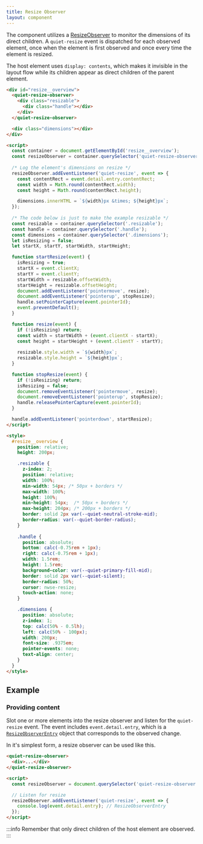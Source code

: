 ```yaml
---
title: Resize Observer
layout: component
---
```


The component utilizes a [ResizeObserver](https://developer.mozilla.org/en-US/docs/Web/API/ResizeObserver) to monitor the dimensions of its direct children. A `quiet-resize` event is dispatched for each observed element, once when the element is first observed and once every time the element is resized.

The host element uses `display: contents`, which makes it invisible in the layout flow while its children appear as direct children of the parent element.

```html {.example}
<div id="resize__overview">
  <quiet-resize-observer>
    <div class="resizable">
      <div class="handle"></div>
    </div>
  </quiet-resize-observer>

  <div class="dimensions"></div>
</div>

<script>
  const container = document.getElementById('resize__overview');
  const resizeObserver = container.querySelector('quiet-resize-observer');
  
  /* Log the element's dimensions on resize */
  resizeObserver.addEventListener('quiet-resize', event => {
    const contentRect = event.detail.entry.contentRect;
    const width = Math.round(contentRect.width);
    const height = Math.round(contentRect.height);

    dimensions.innerHTML = `${width}px &times; ${height}px`;
  });
  
  /* The code below is just to make the example resizable */
  const resizable = container.querySelector('.resizable');
  const handle = container.querySelector('.handle');
  const dimensions = container.querySelector('.dimensions');
  let isResizing = false;
  let startX, startY, startWidth, startHeight;

  function startResize(event) {
    isResizing = true;
    startX = event.clientX;
    startY = event.clientY;
    startWidth = resizable.offsetWidth;
    startHeight = resizable.offsetHeight;
    document.addEventListener('pointermove', resize);
    document.addEventListener('pointerup', stopResize);
    handle.setPointerCapture(event.pointerId);
    event.preventDefault();
  }

  function resize(event) {
    if (!isResizing) return;
    const width = startWidth + (event.clientX - startX);
    const height = startHeight + (event.clientY - startY);
    
    resizable.style.width = `${width}px`;
    resizable.style.height = `${height}px`;
  }

  function stopResize(event) {
    if (!isResizing) return;
    isResizing = false;
    document.removeEventListener('pointermove', resize);
    document.removeEventListener('pointerup', stopResize);
    handle.releasePointerCapture(event.pointerId);
  }

  handle.addEventListener('pointerdown', startResize);  
</script>

<style>
  #resize__overview {
    position: relative;
    height: 200px;

    .resizable {
      z-index: 2;
      position: relative;
      width: 100%;
      min-width: 54px; /* 50px + borders */
      max-width: 100%;
      height: 100%;
      min-height: 54px;  /* 50px + borders */
      max-height: 204px; /* 200px + borders */
      border: solid 2px var(--quiet-neutral-stroke-mid);
      border-radius: var(--quiet-border-radius);
    }
    
    .handle {
      position: absolute;
      bottom: calc(-0.75rem + 1px);
      right: calc(-0.75rem + 1px);
      width: 1.5rem;
      height: 1.5rem;
      background-color: var(--quiet-primary-fill-mid);
      border: solid 2px var(--quiet-silent);
      border-radius: 50%;
      cursor: nwse-resize;
      touch-action: none;
    }

    .dimensions {
      position: absolute;
      z-index: 1;
      top: calc(50% - 0.5lh);
      left: calc(50% - 100px);
      width: 200px;
      font-size: .9375em;
      pointer-events: none;
      text-align: center;
    }
  }
</style>
```

## Example

### Providing content

Slot one or more elements into the resize observer and listen for the `quiet-resize` event. The event includes `event.detail.entry`, which is a [`ResizeObserverEntry`](https://developer.mozilla.org/en-US/docs/Web/API/ResizeObserverEntry) object that corresponds to the observed change.

In it's simplest form, a resize observer can be used like this.

```html
<quiet-resize-observer>
  <div>...</div>
</quiet-resize-observer>

<script>
  const resizeObserver = document.querySelector('quiet-resize-observer');

  // Listen for resize
  resizeObserver.addEventListener('quiet-resize', event => {
    console.log(event.detail.entry); // ResizeObserverEntry
  });
</script>
```

:::info
Remember that only direct children of the host element are observed.
:::

